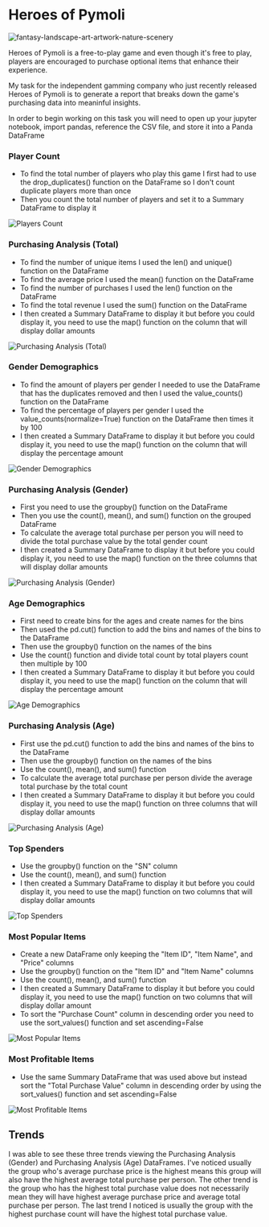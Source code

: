 # Heroes of Pymoli
![fantasy-landscape-art-artwork-nature-scenery](https://user-images.githubusercontent.com/60836219/95040129-a3990c00-0687-11eb-8532-0452e1f650af.jpg)

Heroes of Pymoli is a free-to-play game and even though it's free to play, players are encouraged to purchase optional items that enhance their experience.

My task for the independent gamming company who just recently released Heroes of Pymoli is to generate a report that breaks down the game's purchasing data into meaninful insights.

In order to begin working on this task you will need to open up your jupyter notebook, import pandas, reference the CSV file, and store it into a Panda DataFrame

### Player Count

* To find the total number of players who play this game I first had to use the drop_duplicates() function on the DataFrame so I don't count duplicate players more than once
* Then you count the total number of players and set it to a Summary DataFrame to display it

![Players Count](https://user-images.githubusercontent.com/60836219/95040137-a8f65680-0687-11eb-8f2d-d640e7992730.PNG)

### Purchasing Analysis (Total)

* To find the number of unique items I used the len() and unique() function on the DataFrame
* To find the average price I used the mean() function on the DataFrame
* To find the number of purchases I used the len() function on the DataFrame
* To find the total revenue I used the sum() function on the DataFrame
* I then created a Summary DataFrame to display it but before you could display it, you need to use the map() function on the column that will display dollar amounts

![Purchasing Analysis (Total)](https://user-images.githubusercontent.com/60836219/95040167-be6b8080-0687-11eb-8328-9e4f87784655.PNG)

### Gender Demographics
* To find the amount of players per gender I needed to use the DataFrame that has the duplicates removed and then I used the value_counts() function on the DataFrame
* To find the percentage of players per gender I used the value_counts(normalize=True) function on the DataFrame then times it by 100
* I then created a Summary DataFrame to display it but before you could display it, you need to use the map() function on the column that will display the percentage amount

![Gender Demographics](https://user-images.githubusercontent.com/60836219/95040198-cfb48d00-0687-11eb-9f10-f5d89325c1d1.PNG)

### Purchasing Analysis (Gender)

* First you need to use the groupby() function on the DataFrame
* Then you use the count(), mean(), and sum() function on the grouped DataFrame
* To calculate the average total purchase per person you will need to divide the total purchase value by the total gender count
* I then created a Summary DataFrame to display it but before you could display it, you need to use the map() function on the three columns that will display dollar amounts

![Purchasing Analysis (Gender)](https://user-images.githubusercontent.com/60836219/95040208-d9d68b80-0687-11eb-804f-57cfd2f56357.PNG)

### Age Demographics 

* First need to create bins for the ages and create names for the bins
* Then used the pd.cut() function to add the bins and names of the bins to the DataFrame
* Then use the groupby() function on the names of the bins
* Use the count() function and divide total count by total players count then multiple by 100
* I then created a Summary DataFrame to display it but before you could display it, you need to use the map() function on the column that will display the percentage amount

![Age Demographics](https://user-images.githubusercontent.com/60836219/95040261-fa064a80-0687-11eb-947f-31ba32e5e082.PNG)

### Purchasing Analysis (Age)

* First use the pd.cut() function to add the bins and names of the bins to the DataFrame
* Then use the groupby() function on the names of the bins
* Use the count(), mean(), and sum() function
* To calculate the average total purchase per person divide the average total purchase by the total count
* I then created a Summary DataFrame to display it but before you could display it, you need to use the map() function on three columns that will display dollar amounts

![Purchasing Analysis (Age)](https://user-images.githubusercontent.com/60836219/95040265-fd99d180-0687-11eb-86fd-9660d9eb4b5a.PNG)

### Top Spenders

* Use the groupby() function on the "SN" column
* Use the count(), mean(), and sum() function
* I then created a Summary DataFrame to display it but before you could display it, you need to use the map() function on two columns that will display dollar amounts

![Top Spenders](https://user-images.githubusercontent.com/60836219/95285889-bb52ca80-0816-11eb-9273-8bfb1ae0fe3d.PNG)

### Most Popular Items

* Create a new DataFrame only keeping the "Item ID", "Item Name", and "Price" columns
* Use the groupby() function on the "Item ID" and "Item Name" columns
* Use the count(), mean(), and sum() function
* I then created a Summary DataFrame to display it but before you could display it, you need to use the map() function on two columns that will display dollar amount
* To sort the "Purchase Count" column in descending order you need to use the sort_values() function and set ascending=False

![Most Popular Items](https://user-images.githubusercontent.com/60836219/95285896-be4dbb00-0816-11eb-990c-72c0058036b2.PNG)

### Most Profitable Items

* Use the same Summary DataFrame that was used above but instead sort the "Total Purchase Value" column in descending order by using the sort_values() function and set ascending=False

![Most Profitable Items](https://user-images.githubusercontent.com/60836219/95285904-c148ab80-0816-11eb-9ce1-ddfd7f994c36.PNG)

## Trends

I was able to see these three trends viewing the Purchasing Analysis (Gender) and Purchasing Analysis (Age) DataFrames. I've noticed usually the group who's average purchase price is the highest means this group will also have the highest average total purchase per person. The other trend is the group who has the highest total purchase value does not necessarily mean they will have highest average purchase price and average total purchase per person. The last trend I noticed is usually the group with the highest purchase count will have the highest total purchase value.

